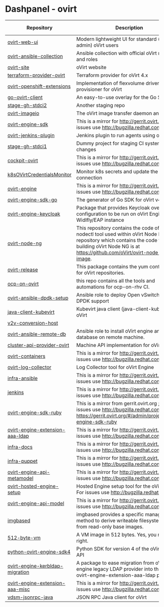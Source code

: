 
# Dashpanel - ovirt

| Repository | Description | Issues & PRs | Starred | Forks |
|---|---|---|---|---|
| [ovirt-web-ui](https://github.com/oVirt/ovirt-web-ui) | Modern lightweight UI for standard (non-admin) oVirt users | [56](https://github.com/ovirt/ovirt-web-ui/issues) | 76 | 62 |
| [ovirt-ansible-collection](https://github.com/oVirt/ovirt-ansible-collection) | Ansible collection with official oVirt modules and roles | [48](https://github.com/ovirt/ovirt-ansible-collection/issues) | 42 | 60 |
| [ovirt-site](https://github.com/oVirt/ovirt-site) | oVirt website | [34](https://github.com/ovirt/ovirt-site/issues) | 70 | 296 |
| [terraform-provider-ovirt](https://github.com/oVirt/terraform-provider-ovirt) | Terraform provider for oVirt 4.x | [25](https://github.com/ovirt/terraform-provider-ovirt/issues) | 123 | 61 |
| [ovirt-openshift-extensions](https://github.com/oVirt/ovirt-openshift-extensions) | Implementation of flexvolume driver and provisioner for oVirt | [18](https://github.com/ovirt/ovirt-openshift-extensions/issues) | 31 | 16 |
| [go-ovirt-client](https://github.com/oVirt/go-ovirt-client) | An easy-to-use overlay for the Go SDK. | [17](https://github.com/ovirt/go-ovirt-client/issues) | 3 | 5 |
| [stage-gh-stdci2](https://github.com/oVirt/stage-gh-stdci2) | Another staging repo | [14](https://github.com/ovirt/stage-gh-stdci2/issues) | 0 | 2 |
| [ovirt-imageio](https://github.com/oVirt/ovirt-imageio) | The oVirt image transfer daemon and clients. | [10](https://github.com/ovirt/ovirt-imageio/issues) | 10 | 12 |
| [ovirt-engine-sdk](https://github.com/oVirt/ovirt-engine-sdk) | This is a mirror for http://gerrit.ovirt.org, for issues use http://bugzilla.redhat.com | [8](https://github.com/ovirt/ovirt-engine-sdk/issues) | 77 | 76 |
| [ovirt-jenkins-plugin](https://github.com/oVirt/ovirt-jenkins-plugin) | Jenkins plugin to run agents using oVirt | [6](https://github.com/ovirt/ovirt-jenkins-plugin/issues) | 3 | 2 |
| [stage-gh-stdci1](https://github.com/oVirt/stage-gh-stdci1) | Dummy project for staging CI system changes | [6](https://github.com/ovirt/stage-gh-stdci1/issues) | 0 | 2 |
| [cockpit-ovirt](https://github.com/oVirt/cockpit-ovirt) | This is a mirror for http://gerrit.ovirt.org, for issues use http://bugzilla.redhat.com | [5](https://github.com/ovirt/cockpit-ovirt/issues) | 7 | 13 |
| [k8sOVirtCredentialsMonitor](https://github.com/oVirt/k8sOVirtCredentialsMonitor) | Monitor k8s secrets and update the oVirt connection | [5](https://github.com/ovirt/k8sOVirtCredentialsMonitor/issues) | 1 | 2 |
| [ovirt-engine](https://github.com/oVirt/ovirt-engine) | This is a mirror for http://gerrit.ovirt.org, for issues use http://bugzilla.redhat.com | [5](https://github.com/ovirt/ovirt-engine/issues) | 325 | 196 |
| [ovirt-engine-sdk-go](https://github.com/oVirt/ovirt-engine-sdk-go) | The generator of Go SDK for oVirt v4.0&#43; | [4](https://github.com/ovirt/ovirt-engine-sdk-go/issues) | 19 | 25 |
| [ovirt-engine-keycloak](https://github.com/oVirt/ovirt-engine-keycloak) | Package that provides Keycloak overlay configuration to be run on oVirt Engine&#39;s Widlfly/EAP instance | [4](https://github.com/ovirt/ovirt-engine-keycloak/issues) | 0 | 2 |
| [ovirt-node-ng](https://github.com/oVirt/ovirt-node-ng) | This repository contains the code of the nodectl tool used within oVirt Node NG. The repository which contains the code for building oVirt Node NG is at https://github.com/oVirt/ovirt-node-ng-image. | [4](https://github.com/ovirt/ovirt-node-ng/issues) | 13 | 12 |
| [ovirt-release](https://github.com/oVirt/ovirt-release) | This package contains the yum configuration for oVirt repositories. | [3](https://github.com/ovirt/ovirt-release/issues) | 8 | 8 |
| [ocp-on-ovirt](https://github.com/oVirt/ocp-on-ovirt) | this repo contains all the tools and automations for ocp-on-rhv CI. | [2](https://github.com/ovirt/ocp-on-ovirt/issues) | 8 | 9 |
| [ovirt-ansible-dpdk-setup](https://github.com/oVirt/ovirt-ansible-dpdk-setup) | Ansible role to deploy Open vSwitch with DPDK support | [2](https://github.com/ovirt/ovirt-ansible-dpdk-setup/issues) | 7 | 4 |
| [java-client-kubevirt](https://github.com/oVirt/java-client-kubevirt) | Kubevirt java client (java-client-kubevirt) for oVirt | [2](https://github.com/ovirt/java-client-kubevirt/issues) | 5 | 3 |
| [v2v-conversion-host](https://github.com/oVirt/v2v-conversion-host) |  | [1](https://github.com/ovirt/v2v-conversion-host/issues) | 8 | 21 |
| [ovirt-ansible-remote-db](https://github.com/oVirt/ovirt-ansible-remote-db) | Ansible role to install oVirt engine and dwh database on remote machine. | [1](https://github.com/ovirt/ovirt-ansible-remote-db/issues) | 1 | 1 |
| [cluster-api-provider-ovirt](https://github.com/oVirt/cluster-api-provider-ovirt) | Machine API implementation for oVirt | [1](https://github.com/ovirt/cluster-api-provider-ovirt/issues) | 12 | 28 |
| [ovirt-containers](https://github.com/oVirt/ovirt-containers) | This is a mirror for http://gerrit.ovirt.org, for issues use http://bugzilla.redhat.com | [1](https://github.com/ovirt/ovirt-containers/issues) | 9 | 7 |
| [ovirt-log-collector](https://github.com/oVirt/ovirt-log-collector) | Log Collector tool for oVirt Engine | [1](https://github.com/ovirt/ovirt-log-collector/issues) | 4 | 8 |
| [infra-ansible](https://github.com/oVirt/infra-ansible) | This is a mirror for http://gerrit.ovirt.org, for issues use http://bugzilla.redhat.com | [1](https://github.com/ovirt/infra-ansible/issues) | 0 | 2 |
| [jenkins](https://github.com/oVirt/jenkins) | This is a mirror for http://gerrit.ovirt.org, for issues use http://bugzilla.redhat.com | [1](https://github.com/ovirt/jenkins/issues) | 16 | 9 |
| [ovirt-engine-sdk-ruby](https://github.com/oVirt/ovirt-engine-sdk-ruby) | This is a mirror from gerrit.ovirt.org ; for issues use http://bugzilla.redhat.com. See https://gerrit.ovirt.org/#/admin/projects/ovirt-engine-sdk-ruby | [1](https://github.com/ovirt/ovirt-engine-sdk-ruby/issues) | 16 | 9 |
| [ovirt-engine-extension-aaa-ldap](https://github.com/oVirt/ovirt-engine-extension-aaa-ldap) | This is a mirror for http://gerrit.ovirt.org, for issues use http://bugzilla.redhat.com | [1](https://github.com/ovirt/ovirt-engine-extension-aaa-ldap/issues) | 9 | 12 |
| [infra-docs](https://github.com/oVirt/infra-docs) | This is a mirror for http://gerrit.ovirt.org, for issues use http://bugzilla.redhat.com | [1](https://github.com/ovirt/infra-docs/issues) | 3 | 4 |
| [infra-puppet](https://github.com/oVirt/infra-puppet) | This is a mirror for http://gerrit.ovirt.org, for issues use http://bugzilla.redhat.com | [1](https://github.com/ovirt/infra-puppet/issues) | 0 | 1 |
| [ovirt-engine-api-metamodel](https://github.com/oVirt/ovirt-engine-api-metamodel) | This is a mirror for http://gerrit.ovirt.org, for issues use http://bugzilla.redhat.com | [1](https://github.com/ovirt/ovirt-engine-api-metamodel/issues) | 3 | 1 |
| [ovirt-hosted-engine-setup](https://github.com/oVirt/ovirt-hosted-engine-setup) | Hosted Engine setup tool for the oVirt project. For issues use http://bugzilla.redhat.com | [1](https://github.com/ovirt/ovirt-hosted-engine-setup/issues) | 13 | 22 |
| [ovirt-engine-api-model](https://github.com/oVirt/ovirt-engine-api-model) | This is a mirror for http://gerrit.ovirt.org, for issues use http://bugzilla.redhat.com | [1](https://github.com/ovirt/ovirt-engine-api-model/issues) | 17 | 15 |
| [imgbased](https://github.com/oVirt/imgbased) | imgbased provides a specific management method to derive writeable filesystem layers from read-only base images. | [1](https://github.com/ovirt/imgbased/issues) | 5 | 3 |
| [512-byte-vm](https://github.com/oVirt/512-byte-vm) | A VM image in 512 bytes. Yes, you read it right. | [1](https://github.com/ovirt/512-byte-vm/issues) | 26 | 5 |
| [python-ovirt-engine-sdk4](https://github.com/oVirt/python-ovirt-engine-sdk4) | Python SDK for version 4 of the oVirt Engine API | [1](https://github.com/ovirt/python-ovirt-engine-sdk4/issues) | 2 | 12 |
| [ovirt-engine-kerbldap-migration](https://github.com/oVirt/ovirt-engine-kerbldap-migration) | A package to ease migration from oVirt engine legacy LDAP provider into the new ovirt-engine-extension-aaa-ldap provider. | [1](https://github.com/ovirt/ovirt-engine-kerbldap-migration/issues) | 3 | 1 |
| [ovirt-engine-extension-aaa-misc](https://github.com/oVirt/ovirt-engine-extension-aaa-misc) | This is a mirror for http://gerrit.ovirt.org, for issues use http://bugzilla.redhat.com | [1](https://github.com/ovirt/ovirt-engine-extension-aaa-misc/issues) | 1 | 5 |
| [vdsm-jsonrpc-java](https://github.com/oVirt/vdsm-jsonrpc-java) | JSON RPC Java client for oVirt | [1](https://github.com/ovirt/vdsm-jsonrpc-java/issues) | 3 | 9 |
